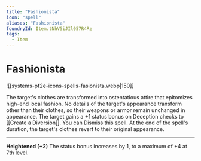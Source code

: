 ```yaml
---
title: "Fashionista"
icon: "spell"
aliases: "Fashionista"
foundryId: Item.tNhV5iJIl057R4Rz
tags:
  - Item
---
```


# Fashionista
![[systems-pf2e-icons-spells-fasionista.webp|150]]

The target's clothes are transformed into ostentatious attire that epitomizes high-end local fashion. No details of the target's appearance transform other than their clothes, so their weapons or armor remain unchanged in appearance. The target gains a +1 status bonus on Deception checks to [[Create a Diversion]]. You can Dismiss this spell. At the end of the spell's duration, the target's clothes revert to their original appearance.

* * *

**Heightened (+2)** The status bonus increases by 1, to a maximum of +4 at 7th level.

